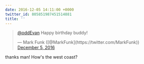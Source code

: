 ```yaml
---
date: 2016-12-05 14:11:00 +0000
twitter_id: 805851987451514881
title: ''
---
```


<blockquote class="twitter-tweet"><p lang="en" dir="ltr"><a href="https://twitter.com/oddEvan?ref_src=twsrc%5Etfw">@oddEvan</a> Happy birthday buddy!</p>&mdash; Mark Funk ([@MarkFunk](https://twitter.com/MarkFunk)) <a href="https://twitter.com/MarkFunk/status/805851707007602688?ref_src=twsrc%5Etfw">December 5, 2016</a></blockquote>
<script async src="https://platform.twitter.com/widgets.js" charset="utf-8"></script>

thanks man! How's the west coast?
